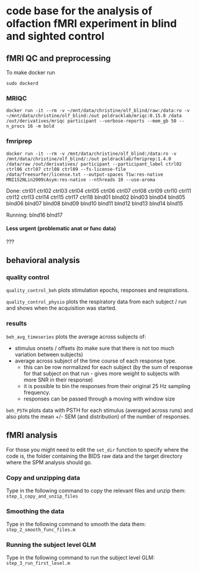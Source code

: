 # code base for the analysis of olfaction fMRI experiment in blind and sighted control


## fMRI QC and preprocessing


To make docker run
```
sudo dockerd
```

### MRIQC

```
docker run -it --rm -v ~/mnt/data/christine/olf_blind/raw:/data:ro -v ~/mnt/data/christine/olf_blind:/out poldracklab/mriqc:0.15.0 /data /out/derivatives/mriqc participant --verbose-reports --mem_gb 50 --n_procs 16 -m bold
```

### fmriprep

```
docker run -it --rm -v /mnt/data/christine/olf_blind:/data:ro -v /mnt/data/christine/olf_blind/:/out poldracklab/fmriprep:1.4.0 /data/raw /out/derivatives/ participant --participant_label ctrl02 ctrl06 ctrl07 ctrl08 ctrl09 --fs-license-file /data/freesurfer/license.txt --output-spaces T1w:res-native MNI152NLin2009cAsym:res-native --nthreads 10 --use-aroma
```

Done:
ctrl01 ctrl02 ctrl03 ctrl04 ctrl05 ctrl06 ctrl07 ctrl08 ctrl09 ctrl10 ctrl11 ctrl12 ctrl13 ctrl14 ctrl15 ctrl17 ctrl18 blnd01 blnd02 blnd03 blnd04 blnd05 blnd06 blnd07 blnd08 blnd09 blnd10 blnd11 blnd12 blnd13 blnd14 blnd15

Running:
blnd16 blnd17


#### Less urgent (problematic anat or func data)

???


## behavioral analysis

### quality control

`quality_control_beh` plots stimulation epochs, responses and respirations.

`quality_control_physio` plots the respiratory data from each subject / run and shows when the acquisition was started.

### results

`beh_avg_timeseries` plots the average across subjects of:
- stimulus onsets / offsets (to make sure that there is not too much variation between subjects)
- average across subject of the time course of each response type.
  - this can be row normalized for each subject (by the sum of response for that subject on that run - gives more weight to subjects with more SNR in their response)
  - it is possible to bin the responses from their original 25 Hz sampling frequency.
  - responses can be passed through a moving with window size

`beh_PSTH` plots data with PSTH for each stimulus (averaged across runs) and also plots the mean +/- SEM (and distribution) of the number of responses.


## fMRI analysis

For those you might need to edit the `set_dir` function to specify where the code is, the folder containing the BIDS raw data and the target directory where the SPM analysis should go.

### Copy and unzipping data
Type in the following command to copy the relevant files and unzip them:
`step_1_copy_and_unzip_files`


### Smoothing the data
Type in the following command to smooth the data them:
`step_2_smooth_func_files.m`


### Running the subject level GLM
Type in the following command to run the subject level GLM:
`step_3_run_first_level.m`
